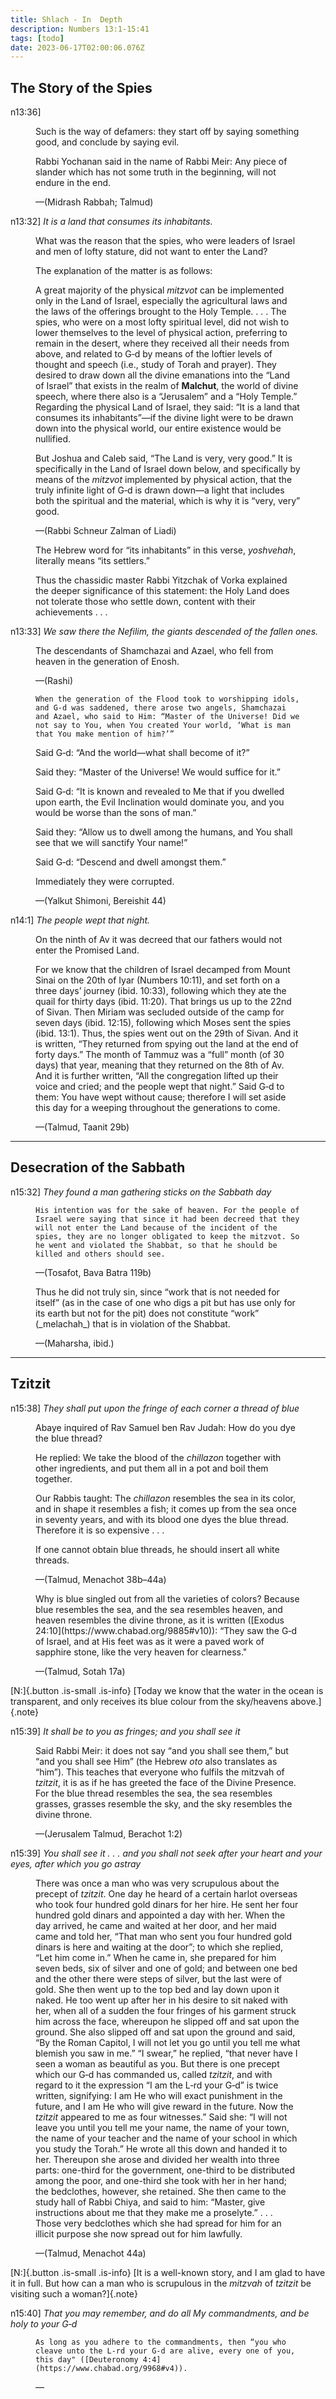 ```yaml
---
title: Shlach - In  Depth
description: Numbers 13:1-15:41
tags: [todo]
date: 2023-06-17T02:00:06.076Z
---
```


## The Story of the Spies

n13:36]

<figure class='quote'>

Such is the way of defamers: they start off by saying something good, and conclude by saying evil.

Rabbi Yochanan said in the name of Rabbi Meir: Any piece of slander which has not some truth in the beginning, will not endure in the end.
  
  <figcaption>&mdash;(Midrash Rabbah; Talmud)</figcaption>
</figure>

n13:32] _It is a land that consumes its inhabitants._

<figure class='quote'>

What was the reason that the spies, who were leaders of Israel and men of lofty stature, did not want to enter the Land?

The explanation of the matter is as follows:

A great majority of the physical _mitzvot_ can be implemented only in the Land of Israel, especially the agricultural laws and the laws of the offerings brought to the Holy Temple. . . . The spies, who were on a most lofty spiritual level, did not wish to lower themselves to the level of physical action, preferring to remain in the desert, where they received all their needs from above, and related to G‑d by means of the loftier levels of thought and speech (i.e., study of Torah and prayer). They desired to draw down all the divine emanations into the “Land of Israel” that exists in the realm of **Malchut**, the world of divine speech, where there also is a “Jerusalem” and a “Holy Temple.” Regarding the physical Land of Israel, they said: “It is a land that consumes its inhabitants”—if the divine light were to be drawn down into the physical world, our entire existence would be nullified.

But Joshua and Caleb said, “The Land is very, very good.” It is specifically in the Land of Israel down below, and specifically by means of the _mitzvot_ implemented by physical action, that the truly infinite light of G‑d is drawn down—a light that includes both the spiritual and the material, which is why it is “very, very” good.
  
  <figcaption>&mdash;(Rabbi Schneur Zalman of Liadi)</figcaption>
</figure>

<figure class='quote'>
  
The Hebrew word for “its inhabitants” in this verse, _yoshvehah_, literally means “its settlers.”

Thus the chassidic master Rabbi Yitzchak of Vorka explained the deeper significance of this statement: the Holy Land does not tolerate those who settle down, content with their achievements . . .
</figure>

n13:33] _We saw there the Nefilim, the giants descended of the fallen ones._

<figure class='quote'>

The descendants of Shamchazai and Azael, who fell from heaven in the generation of Enosh.

  <figcaption>&mdash;(Rashi)</figcaption>
</figure>

<figure class='quote'>
  
    When the generation of the Flood took to worshipping idols, and G‑d was saddened, there arose two angels, Shamchazai and Azael, who said to Him: “Master of the Universe! Did we not say to You, when You created Your world, ‘What is man that You make mention of him?’”

Said G‑d: “And the world—what shall become of it?”

Said they: “Master of the Universe! We would suffice for it.”

Said G‑d: “It is known and revealed to Me that if you dwelled upon earth, the Evil Inclination would dominate you, and you would be worse than the sons of man.”

Said they: “Allow us to dwell among the humans, and You shall see that we will sanctify Your name!”

Said G‑d: “Descend and dwell amongst them.”

Immediately they were corrupted.
  
  <figcaption>&mdash;(Yalkut Shimoni, Bereishit 44)</figcaption>
</figure>

n14:1] _The people wept that night._

<figure class='quote'>  

On the ninth of Av it was decreed that our fathers would not enter the Promised Land.

For we know that the children of Israel decamped from Mount Sinai on the 20th of Iyar (Numbers 10:11), and set forth on a three days’ journey (ibid. 10:33), following which they ate the quail for thirty days (ibid. 11:20). That brings us up to the 22nd of Sivan. Then Miriam was secluded outside of the camp for seven days (ibid. 12:15), following which Moses sent the spies (ibid. 13:1). Thus, the spies went out on the 29th of Sivan. And it is written, “They returned from spying out the land at the end of forty days.” The month of Tammuz was a “full” month (of 30 days) that year, meaning that they returned on the 8th of Av. And it is further written, “All the congregation lifted up their voice and cried; and the people wept that night.” Said G‑d to them: You have wept without cause; therefore I will set aside this day for a weeping throughout the generations to come.
  
  <figcaption>&mdash;(Talmud, Taanit 29b)</figcaption>
</figure>

---

## Desecration of the Sabbath

n15:32] _They found a man gathering sticks on the Sabbath day_

<figure class='quote'>
  
    His intention was for the sake of heaven. For the people of Israel were saying that since it had been decreed that they will not enter the Land because of the incident of the spies, they are no longer obligated to keep the mitzvot. So he went and violated the Shabbat, so that he should be killed and others should see.
  
  <figcaption>&mdash;(Tosafot, Bava Batra 119b)</figcaption>
</figure>

<figure class='quote'>
  <p>
    Thus he did not truly sin, since “work that is not needed for itself” (as in the case of one who digs a pit but has use only for its earth but not for the pit) does not constitute “work” (_melachah_) that is in violation of the Shabbat.
  </p>
  <figcaption>&mdash;(Maharsha, ibid.)</figcaption>
</figure>

---

## Tzitzit

n15:38] _They shall put upon the fringe of each corner a thread of blue_

<figure class='quote'>
  <p>
Abaye inquired of Rav Samuel ben Rav Judah: How do you dye the blue thread?

He replied: We take the blood of the _chillazon_ together with other ingredients, and put them all in a pot and boil them together.

Our Rabbis taught: The _chillazon_ resembles the sea in its color, and in shape it resembles a fish; it comes up from the sea once in seventy years, and with its blood one dyes the blue thread. Therefore it is so expensive . . .

If one cannot obtain blue threads, he should insert all white threads.
  
  <figcaption>&mdash;(Talmud, Menachot 38b–44a)</figcaption>
</figure>

<figure class='quote'>
  <p>
    Why is blue singled out from all the varieties of colors? Because blue resembles the sea, and the sea resembles heaven, and heaven resembles the divine throne, as it is written ([Exodus 24:10](https://www.chabad.org/9885#v10)): “They saw the G‑d of Israel, and at His feet was as it were a paved work of sapphire stone, like the very heaven for clearness."
  </p>
  <figcaption>&mdash;(Talmud, Sotah 17a)</figcaption>
</figure>

[N:]{.button .is-small .is-info} [Today we know that the water in the ocean is transparent, and only receives its blue colour from the sky/heavens above.]{.note}

n15:39] _It shall be to you as fringes; and you shall see it_

<figure class='quote'>
  
  Said Rabbi Meir: it does not say “and you shall see them,” but “and you shall see Him” (the Hebrew _oto_ also translates as “him”). This teaches that everyone who fulfils the mitzvah of _tzitzit_, it is as if he has greeted the face of the Divine Presence. For the blue thread resembles the sea, the sea resembles grasses, grasses resemble the sky, and the sky resembles the divine throne.

  <figcaption>&mdash;(Jerusalem Talmud, Berachot 1:2)</figcaption>

</figure>

n15:39] _You shall see it . . . and you shall not seek after your heart and your eyes, after which you go astray_

<figure class='quote'>

  There was once a man who was very scrupulous about the precept of _tzitzit_. One day he heard of a certain harlot overseas who took four hundred gold dinars for her hire. He sent her four hundred gold dinars and appointed a day with her. When the day arrived, he came and waited at her door, and her maid came and told her, “That man who sent you four hundred gold dinars is here and waiting at the door”; to which she replied, “Let him come in.” When he came in, she prepared for him seven beds, six of silver and one of gold; and between one bed and the other there were steps of silver, but the last were of gold. She then went up to the top bed and lay down upon it naked. He too went up after her in his desire to sit naked with her, when all of a sudden the four fringes of his garment struck him across the face, whereupon he slipped off and sat upon the ground. She also slipped off and sat upon the ground and said, “By the Roman Capitol, I will not let you go until you tell me what blemish you saw in me.” “I swear,” he replied, “that never have I seen a woman as beautiful as you. But there is one precept which our G‑d has commanded us, called _tzitzit_, and with regard to it the expression “I am the L‑rd your G‑d” is twice written, signifying: I am He who will exact punishment in the future, and I am He who will give reward in the future. Now the _tzitzit_ appeared to me as four witnesses.” Said she: “I will not leave you until you tell me your name, the name of your town, the name of your teacher and the name of your school in which you study the Torah.” He wrote all this down and handed it to her. Thereupon she arose and divided her wealth into three parts: one-third for the government, one-third to be distributed among the poor, and one-third she took with her in her hand; the bedclothes, however, she retained. She then came to the study hall of Rabbi Chiya, and said to him: “Master, give instructions about me that they make me a proselyte.” . . . Those very bedclothes which she had spread for him for an illicit purpose she now spread out for him lawfully.

  <figcaption>&mdash;(Talmud, Menachot 44a)</figcaption>
</figure>

[N:]{.button .is-small .is-info} [It is a well-known story, and I am glad to have it in full. But how can a man who is scrupulous in the _mitzvah_ of _tzitzit_ be visiting such a woman?]{.note}

n15:40] _That you may remember, and do all My commandments, and be holy to your G‑d_

<figure class='quote'>
  
    As long as you adhere to the commandments, then “you who cleave unto the L‑rd your G‑d are alive, every one of you, this day" ([Deuteronomy 4:4](https://www.chabad.org/9968#v4)).
  
  <figcaption>&mdash;</figcaption>
</figure>
